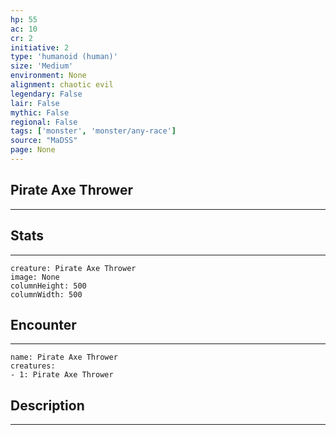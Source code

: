 ```yaml
---
hp: 55
ac: 10
cr: 2
initiative: 2
type: 'humanoid (human)'    
size: 'Medium'
environment: None
alignment: chaotic evil
legendary: False
lair: False
mythic: False
regional: False
tags: ['monster', 'monster/any-race']
source: "MaDSS"
page: None
---
```


## Pirate Axe Thrower
---



## Stats
---

```statblock
creature: Pirate Axe Thrower
image: None
columnHeight: 500
columnWidth: 500
```

## Encounter
---

```encounter-table
name: Pirate Axe Thrower
creatures:
- 1: Pirate Axe Thrower
```

## Description
---




